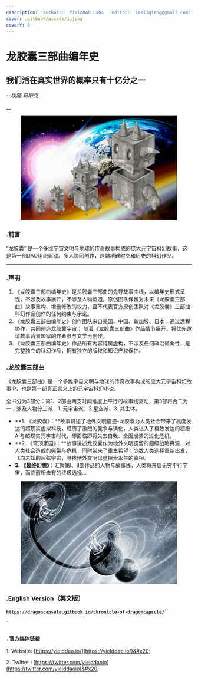 ```yaml
---
description: 'authors:  YieldDAO Labs   editor:  iamliqiang@gmail.com'
cover: .gitbook/assets/1.jpeg
coverY: 0
---
```


# 龙胶囊三部曲编年史

## 我们活在真实世界的概率只有十亿分之一

_--埃隆.马斯克_    &#x20;

__

<figure><img src=".gitbook/assets/1.jpeg" alt=""><figcaption></figcaption></figure>

### .前言

“龙胶囊” 是一个多维宇宙文明与地球的传奇故事构成的庞大元宇宙科幻故事，这是第一部DAO组织驱动、多人协同创作，跨越地球时空和历史的科幻作品。

****

### **.声明**

1. 《龙胶囊三部曲编年史》是龙胶囊三部曲的先导故事主线，以编年史形式呈现，不涉及故事展开，不涉及人物塑造，原创团队保留对未来《龙胶囊三部曲》故事重构、增删修改的权力，且不代表官方原创团队对《龙胶囊》三部曲科幻作品创作的任何约束与承诺。
2. 《龙胶囊三部曲编年史》创作团队来自美国、中国、新加坡、日本；通过远程协作，共同创造龙胶囊宇宙； 随着《龙胶囊三部曲》作品情节展开，将优先邀请故事背景国家的作者参与文学再创作。
3. 《龙胶囊三部曲编年史》作品所有内容纯属虚构，不涉及任何政治倾向性，是完整独立的科幻作品，拥有独立的版权和知识产权保护。



### .龙胶囊三部曲

《龙胶囊三部曲》是一个多维宇宙文明与地球的传奇故事构成的庞大元宇宙科幻故事IP，也是第一部真正意义上的元宇宙科幻小说。

全书分为3部分：第1、2部由两支时间维度上平行的故事线驱动，第3部将合二为一；涉及人物分三派：1. 元宇宙派、2.星空派、3. 共生体。

* **1. 《龙胶囊》：**故事讲述了地外文明遗迹-龙胶囊为人类社会带来了高度发达的超现实虚拟科技，经历了激烈的竞争与演化，人类进入了极致发达的超级AI与超现实元宇宙时代，却面临即将失去自我、全面崩溃的进化危机。
* **2. 《穹顶家园》：**故事讲述龙胶囊作为地外文明遗留的超级战略资源，对人类社会造成的撕裂与危机，同时带来了重生希望；少数人类选择重新出发，飞向未知的超弦宇宙，寻找地外文明母星探索永生的真相。
* **3. 《最终幻想》**：汇聚第I、II部作品的人物与故事线，人类将开启无穷平行宇宙，面临前所未有的终极选择...



<figure><img src=".gitbook/assets/dark-universe.jpeg" alt=""><figcaption></figcaption></figure>

### .English Version（英文版）

[**`https://dragoncapsule.gitbook.io/chronicle-of-dragoncapsule/`**](https://dragoncapsule.gitbook.io/chronicle-of-dragoncapsule/)**``**

**``**

### **`.官方媒体链接`**

1\. Website: [https://yielddao.io/](https://yielddao.io/)&#x20;

2\. Twitter : [https://twitter.com/yielddaoio](https://twitter.com/yielddaoio)&#x20;



